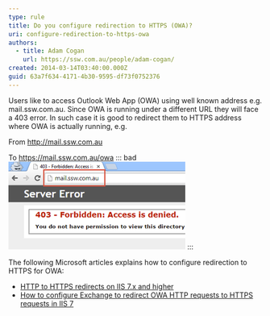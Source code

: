 ```yaml
---
type: rule
title: Do you configure redirection to HTTPS (OWA)?
uri: configure-redirection-to-https-owa
authors:
  - title: Adam Cogan
    url: https://ssw.com.au/people/adam-cogan/
created: 2014-03-14T03:40:00.000Z
guid: 63a7f634-4171-4b30-9595-df73f0752376
---
```

Users like to access Outlook Web App (OWA) using well known address e.g. mail.ssw.com.au. Since OWA is running under a different URL they will face a 403 error. In such case it is good to redirect them to HTTPS address where OWA is actually running, e.g.

<!--endintro-->

From http://mail.ssw.com.au

To https://mail.ssw.com.au/owa
::: bad
![Figure: Bad example - 403 error is thrown where redirect is a better option](owa-redirection.png)
:::

The following Microsoft articles explains how to configure redirection to HTTPS for OWA:

* [HTTP to HTTPS redirects on IIS 7.x and higher](http://blogs.msdn.com/b/kaushal/archive/2013/05/23/http-to-https-redirects-on-iis-7-x-and-higher.aspx)
* [How to configure Exchange to redirect OWA HTTP requests to HTTPS requests in IIS 7](http://support.microsoft.com/kb/975341)
